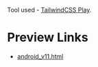 Tool used - [TailwindCSS Play](https://play.tailwindcss.com/?ref=lagandlog.com).
# Preview Links

- [android_v11.html](https://play.tailwindcss.com/4ISYkeVW9x)